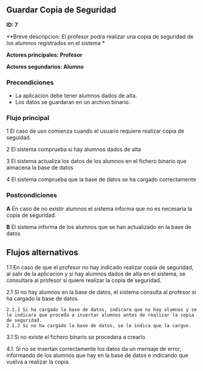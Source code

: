 
## Guardar Copia de Seguridad

**ID: 7**

**Breve descripcion: El profesor podra realizar una copia de seguridad de los alumnos registrados en el sistema * 

**Actores principales: Profesor**

**Actores segundarios: Alumno**

### Precondiciones

* La aplicacion debe tener alumnos dados de alta.
* Los datos se guardaran en un archivo binario.


### Flujo principal

1 El caso de uso comienza cuando el usuario requiere realizar copia de seguidad.

2 El sistema comprueba si hay alumnos dados de alta

3 El sistema actualiza los datos de los alumnos en el fichero binario que almacena la base de datos

4 El sistema comprueba que la base de datos se ha cargado correctamente


### Postcondiciones

**A** En caso de no existir alumnos el sistema informa que no es necesaria la copia de seguridad.

**B** El sistema informa de los alumnos que se han actualizado en la base de datos 
 
## Flujos alternativos

1.1 En caso de que el profesor no hay indicado realizar copia de seguridad, al salir de la aplicacion y si hay alumnos dados de alta en el sistema, se consultara al profesor si quiere realizar la copia de seguridad.

2.1 Si no hay alumnos en la base de datos, el sistema consulta al profesor si ha cargado la base de datos.

    2.1.1 Si ha cargado la base de datos, indicara que no hay alumnos y se le indicara que proceda a insertar alumnos antes de realizar la copia de seguridad.
    2.1.2 Si no ha cargado la base de datos, se le indica que la cargue.

3.1 Si no existe el fichero binario se procedera a crearlo

4.1. Si no se insertan correctamente los datos da un mensaje de error, informando de los alumnos que hay en la base de datos e indicando que vuelva a realizar la copia.
